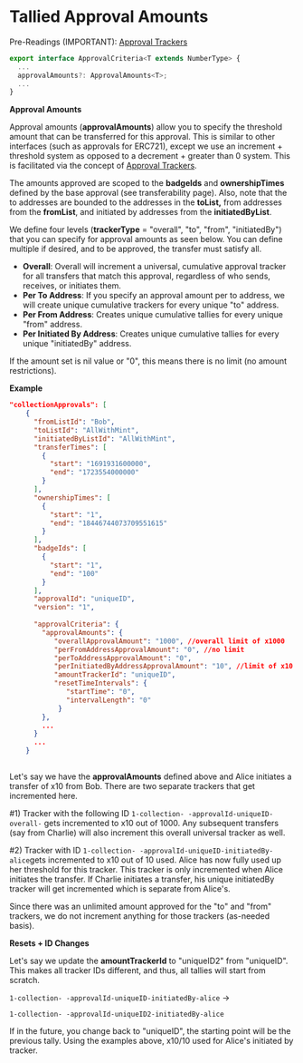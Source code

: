 # Tallied Approval Amounts

Pre-Readings (IMPORTANT): [Approval Trackers](approval-trackers.md)

```typescript
export interface ApprovalCriteria<T extends NumberType> {
  ...
  approvalAmounts?: ApprovalAmounts<T>;
  ...
}
```

**Approval Amounts**

Approval amounts (**approvalAmounts**) allow you to specify the threshold amount that can be transferred for this approval. This is similar to other interfaces (such as approvals for ERC721), except we use an increment + threshold system as opposed to a decrement + greater than 0 system. This is facilitated via the concept of [Approval Trackers](approval-trackers.md).

The amounts approved are scoped to the **badgeIds** and **ownershipTimes** defined by the base approval (see transferability page). Also, note that the to addresses are bounded to the addresses in the **toList,** from addresses from the **fromList**, and initiated by addresses from the **initiatedByList**.

We define four levels (**trackerType** = "overall", "to", "from", "initiatedBy") that you can specify for approval amounts as seen below. You can define multiple if desired, and to be approved, the transfer must satisfy all.

* **Overall**: Overall will increment a universal, cumulative approval tracker for all transfers that match this approval, regardless of who sends, receives, or initiates them.
* **Per To Address**: If you specify an approval amount per to address, we will create unique cumulative trackers for every unique "to" address.
* **Per From Address**: Creates unique cumulative tallies for every unique "from" address.
* **Per Initiated By Address**: Creates unique cumulative tallies for every unique "initiatedBy" address.

If the amount set is nil value or "0", this means there is no limit (no amount restrictions).

**Example**

```json
"collectionApprovals": [
    {
      "fromListId": "Bob",
      "toListId": "AllWithMint",
      "initiatedByListId": "AllWithMint",
      "transferTimes": [
        {
          "start": "1691931600000",
          "end": "1723554000000"
        }
      ],
      "ownershipTimes": [
        {
          "start": "1",
          "end": "18446744073709551615"
        }
      ],
      "badgeIds": [
        {
          "start": "1",
          "end": "100"
        }
      ],
      "approvalId": "uniqueID",
      "version": "1",
      
      "approvalCriteria": {
        "approvalAmounts": {
           "overallApprovalAmount": "1000", //overall limit of x1000
           "perFromAddressApprovalAmount": "0", //no limit
           "perToAddressApprovalAmount": "0",
           "perInitiatedByAddressApprovalAmount": "10", //limit of x10 per initiator
           "amountTrackerId": "uniqueID",
           "resetTimeIntervals": {
              "startTime": "0",
              "intervalLength": "0"
            }
        },
        ...
      }
      ...
    }
  
```

Let's say we have the **approvalAmounts** defined above and Alice initiates a transfer of x10 from Bob. There are two separate trackers that get incremented here.

\#1) Tracker with the following ID `1-collection- -approvalId-uniqueID-overall-` gets incremented to x10 out of 1000. Any subsequent transfers (say from Charlie) will also increment this overall universal tracker as well.

\#2) Tracker with ID `1-collection- -approvalId-uniqueID-initiatedBy-alice`gets incremented to x10 out of 10 used. Alice has now fully used up her threshold for this tracker. This tracker is only incremented when Alice initiates the transfer. If Charlie initiates a transfer, his unique initiatedBy tracker will get incremented which is separate from Alice's.

Since there was an unlimited amount approved for the "to" and "from" trackers, we do not increment anything for those trackers (as-needed basis).

**Resets + ID Changes**

Let's say we update the **amountTrackerId** to "uniqueID2" from "uniqueID". This makes all tracker IDs different, and thus, all tallies will start from scratch.

`1-collection- -approvalId-uniqueID-initiatedBy-alice` ->

`1-collection- -approvalId-uniqueID2-initiatedBy-alice`

If in the future, you change back to "uniqueID", the starting point will be the previous tally. Using the examples above, x10/10 used for Alice's initiated by tracker.
